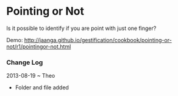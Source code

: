 Pointing or Not
===============

Is it possible to identify if you are point with just one finger?

Demo: http://jaanga.github.io/gestification/cookbook/pointing-or-not/r1/pointingor-not.html

### Change Log
2013-08-19 ~ Theo
* Folder and file added
